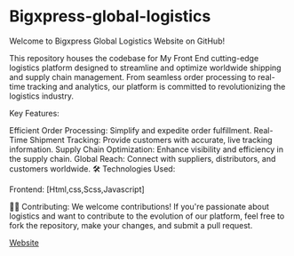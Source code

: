 # Bigxpress-global-logistics
Welcome to Bigxpress Global Logistics Website on GitHub!

This repository houses the codebase for My Front End cutting-edge logistics platform designed to streamline and optimize worldwide shipping and supply chain management. From seamless order processing to real-time tracking and analytics, our platform is committed to revolutionizing the logistics industry.

 Key Features:

Efficient Order Processing: Simplify and expedite order fulfillment.
Real-Time Shipment Tracking: Provide customers with accurate, live tracking information.
Supply Chain Optimization: Enhance visibility and efficiency in the supply chain.
Global Reach: Connect with suppliers, distributors, and customers worldwide.
🛠️ Technologies Used:

Frontend: [Html,css,Scss,Javascript]

👩‍💻 Contributing:
We welcome contributions! If you're passionate about logistics and want to contribute to the evolution of our platform, feel free to fork the repository, make your changes, and submit a pull request.

[Website](https://https://bigxpressgloballogistics.com/)

